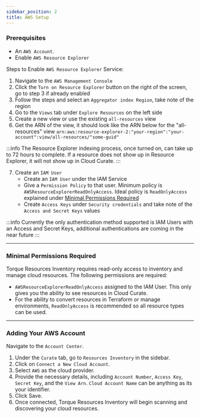 ```yaml
---
sidebar_position: 2
title: AWS Setup
---
```


### Prerequisites

- An `AWS Account`.
- Enable `AWS Resource Explorer`

Steps to Enable `AWS Resource Explorer` Service:
1. Navigate to the `AWS Management Console`
2. Click the `Turn on Resource Explorer` button on the right of the screen, go to step 3 if already enabled
3. Follow the steps and select an `Aggregator index Region`, take note of the region
4. Go to the `Views` tab under `Explore Resources` on the left side
5. Create a new view or use the existing `all-resources` view
6. Get the ARN of the view, it should look like the ARN below for the "all-resources" view `arn:aws:resource-explorer-2:"your-region":"your-account":view/all-resources/"some-guid"`

:::info
The Resource Explorer indexing process, once turned on, can take up to 72 hours to complete. If a resource does not show up in Resource Explorer, it will not show up in Cloud Curate.
:::


7. Create an `IAM User`
   - Create an `IAM User` under the IAM Service
   - Give a `Permission Policy` to that user. Minimum policy is `AWSResourceExplorerReadOnlyAccess`. Ideal policy is `ReadOnlyAccess` explained under [Minimal Permissions Required](./aws-setup#minimal-permissions-required)
   - Create `Access Keys` under `Security credentials` and take note of the `Access and Secret Keys` values

:::info
Currently the only authentication method supported is IAM Users with an Access and Secret Keys, additional authentications are coming in the near future
:::

---
### Minimal Permissions Required

Torque Resources Inventory requires read-only access to inventory and manage cloud resources. The following permissions are required:

- `AWSResourceExplorerReadOnlyAccess` assigned to the IAM User. This only gives you the ability to see resources in Cloud Curate.
- For the ability to convert resources in Terraform or manage environments, `ReadOnlyAccess` is recommended so all resource types can be used.
---
### Adding Your AWS Account

Navigate to the `Account Center`.

1. Under the `Curate` tab, go to `Resources Inventory` in the sidebar.
2. Click on `Connect a New Cloud Account`.
3. Select `AWS` as the cloud provider.
4. Provide the necessary details, including `Account Number`, `Access Key`, `Secret Key`, and the `View Arn`. `Cloud Account Name` can be anything as its your identifier.
5. Click Save.
6. Once connected, Torque Resources Inventory will begin scanning and discovering your cloud resources.